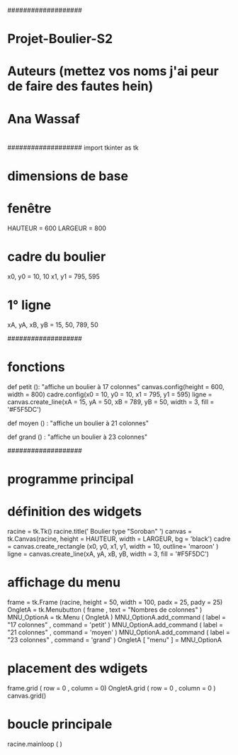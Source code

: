 ###################
# Projet-Boulier-S2

# Auteurs (mettez vos noms j'ai peur de faire des fautes hein)
# Ana Wassaf
#
#
#

###################
import tkinter as tk 

# dimensions de base 

# fenêtre
HAUTEUR = 600
LARGEUR = 800

# cadre du boulier 
x0, y0 = 10, 10
x1, y1 = 795, 595

# 1° ligne 
xA, yA, xB, yB = 15, 50, 789, 50


###################
# fonctions 
def petit ():
    "affiche un boulier à 17 colonnes"
    canvas.config(height = 600, width = 800)
    cadre.config(x0 = 10, y0 = 10, x1 = 795, y1 = 595)
    ligne = canvas.create_line(xA = 15, yA = 50, xB = 789, yB = 50, width = 3, fill = '#F5F5DC')

def moyen () :
    "affiche un boulier à 21 colonnes"

def grand () :
    "affiche un boulier à 23 colonnes"


###################
# programme principal

# définition des widgets
racine = tk.Tk()
racine.title(' Boulier type "Soroban" ')
canvas = tk.Canvas(racine, height = HAUTEUR, width = LARGEUR, bg = 'black')
cadre = canvas.create_rectangle (x0, y0, x1, y1, width = 10, outline= 'maroon' )
ligne = canvas.create_line(xA, yA, xB, yB, width = 3, fill = '#F5F5DC')

# affichage du menu
frame = tk.Frame (racine, height = 50, width = 100, padx = 25, pady = 25)
OngletA = tk.Menubutton ( frame , text = "Nombres de colonnes" )
MNU_OptionA = tk.Menu ( OngletA )
MNU_OptionA.add_command ( label = "17 colonnes" , command = 'petit' )
MNU_OptionA.add_command ( label = "21 colonnes" , command = 'moyen' )
MNU_OptionA.add_command ( label = "23 colonnes" , command = 'grand' )
OngletA [ "menu" ] = MNU_OptionA

# placement des wdigets
frame.grid ( row = 0 , column = 0)
OngletA.grid ( row = 0 , column = 0 )
canvas.grid()

# boucle principale
racine.mainloop ( )
